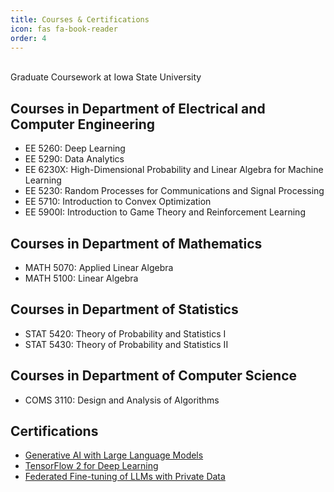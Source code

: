 ```yaml
---
title: Courses & Certifications
icon: fas fa-book-reader
order: 4
---
```

\
Graduate Coursework at Iowa State University

## Courses in Department of Electrical and Computer Engineering
- EE 5260: Deep Learning
- EE 5290: Data Analytics
- EE 6230X: High-Dimensional Probability and Linear Algebra for Machine Learning
- EE 5230: Random Processes for Communications and Signal Processing
- EE 5710: Introduction to Convex Optimization
- EE 5900I: Introduction to Game Theory and Reinforcement Learning

## Courses in Department of Mathematics
- MATH 5070: Applied Linear Algebra
- MATH 5100: Linear Algebra

## Courses in Department of Statistics
- STAT 5420: Theory of Probability and Statistics I
- STAT 5430: Theory of Probability and Statistics II

## Courses in Department of Computer Science
- COMS 3110: Design and Analysis of Algorithms

## Certifications
- [Generative AI with Large Language Models](https://www.coursera.org/account/accomplishments/verify/UQBN58LY73YP)
- [TensorFlow 2 for Deep Learning](https://www.coursera.org/account/accomplishments/specialization/LAVQBZKE7Q5E)
- [Federated Fine-tuning of LLMs with Private Data](https://learn.deeplearning.ai/accomplishments/6d197b74-f578-45af-b5b3-37ee69fb9133?usp=sharing)
